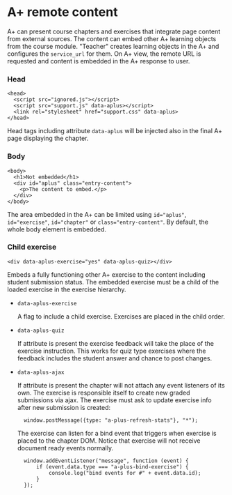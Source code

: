 A+ remote content
=================

A+ can present course chapters and exercises that integrate page content from
external sources. The content can embed other A+ learning objects from the
course module. "Teacher" creates learning objects in the A+ and configures the
`service_url` for them. On A+ view, the remote URL is requested and content is
embedded in the A+ response to user.

### Head

    <head>
      <script src="ignored.js"></script>
      <script src="support.js" data-aplus></script>
      <link rel="stylesheet" href="support.css" data-aplus>
    </head>

Head tags including attribute `data-aplus` will be injected also in the
final A+ page displaying the chapter.

### Body

    <body>
      <h1>Not embedded</h1>
      <div id="aplus" class="entry-content">
        <p>The content to embed.</p>
      </div>
    </body>

The area embedded in the A+ can be limited using `id="aplus"`,
`id="exercise"`, `id="chapter"` or `class="entry-content"`. By default,
the whole body element is embedded.

### Child exercise

    <div data-aplus-exercise="yes" data-aplus-quiz></div>

Embeds a fully functioning other A+ exercise to the content including student
submission status. The embedded exercise must be a child of the loaded exercise
in the exercise hierarchy.

* `data-aplus-exercise`

    A flag to include a child exercise. Exercises are placed in the child order.

* `data-aplus-quiz`

    If attribute is present the exercise feedback will take the place of
    the exercise instruction. This works for quiz type exercises where
    the feedback includes the student answer and chance to post changes.

* `data-aplus-ajax`

    If attribute is present the chapter will not attach any event listeners
    of its own. The exercise is responsible itself to create new graded
    submissions via ajax. The exercise must ask to update exercise info after
    new submission is created:

        window.postMessage({type: "a-plus-refresh-stats"}, "*");

    The exercise can listen for a bind event that triggers when exercise is
    placed to the chapter DOM. Notice that exercise will not receive document
    ready events normally.

        window.addEventListener("message", function (event) {
            if (event.data.type === "a-plus-bind-exercise") {
                console.log("bind events for #" + event.data.id);
            }
        });
